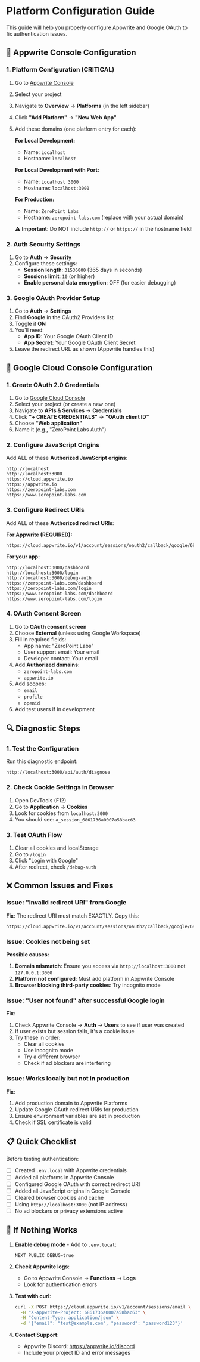# Platform Configuration Guide

This guide will help you properly configure Appwrite and Google OAuth to fix authentication issues.

## 🔧 Appwrite Console Configuration

### 1. Platform Configuration (CRITICAL)

1. Go to [Appwrite Console](https://cloud.appwrite.io)
2. Select your project
3. Navigate to **Overview** → **Platforms** (in the left sidebar)
4. Click **"Add Platform"** → **"New Web App"**
5. Add these domains (one platform entry for each):

   **For Local Development:**
   - Name: `Localhost`
   - Hostname: `localhost`
   
   **For Local Development with Port:**
   - Name: `Localhost 3000`
   - Hostname: `localhost:3000`

   **For Production:**
   - Name: `ZeroPoint Labs`
   - Hostname: `zeropoint-labs.com` (replace with your actual domain)

   ⚠️ **Important**: Do NOT include `http://` or `https://` in the hostname field!

### 2. Auth Security Settings

1. Go to **Auth** → **Security**
2. Configure these settings:
   - **Session length**: `31536000` (365 days in seconds)
   - **Sessions limit**: `10` (or higher)
   - **Enable personal data encryption**: OFF (for easier debugging)

### 3. Google OAuth Provider Setup

1. Go to **Auth** → **Settings**
2. Find **Google** in the OAuth2 Providers list
3. Toggle it **ON**
4. You'll need:
   - **App ID**: Your Google OAuth Client ID
   - **App Secret**: Your Google OAuth Client Secret
5. Leave the redirect URL as shown (Appwrite handles this)

## 🔧 Google Cloud Console Configuration

### 1. Create OAuth 2.0 Credentials

1. Go to [Google Cloud Console](https://console.cloud.google.com)
2. Select your project (or create a new one)
3. Navigate to **APIs & Services** → **Credentials**
4. Click **"+ CREATE CREDENTIALS"** → **"OAuth client ID"**
5. Choose **"Web application"**
6. Name it (e.g., "ZeroPoint Labs Auth")

### 2. Configure JavaScript Origins

Add ALL of these **Authorized JavaScript origins**:
```
http://localhost
http://localhost:3000
https://cloud.appwrite.io
https://appwrite.io
https://zeropoint-labs.com
https://www.zeropoint-labs.com
```

### 3. Configure Redirect URIs

Add ALL of these **Authorized redirect URIs**:

**For Appwrite (REQUIRED):**
```
https://cloud.appwrite.io/v1/account/sessions/oauth2/callback/google/6861736a0007a58bac63
```

**For your app:**
```
http://localhost:3000/dashboard
http://localhost:3000/login
http://localhost:3000/debug-auth
https://zeropoint-labs.com/dashboard
https://zeropoint-labs.com/login
https://www.zeropoint-labs.com/dashboard
https://www.zeropoint-labs.com/login
```

### 4. OAuth Consent Screen

1. Go to **OAuth consent screen**
2. Choose **External** (unless using Google Workspace)
3. Fill in required fields:
   - App name: "ZeroPoint Labs"
   - User support email: Your email
   - Developer contact: Your email
4. Add **Authorized domains**:
   - `zeropoint-labs.com`
   - `appwrite.io`
5. Add scopes:
   - `email`
   - `profile`
   - `openid`
6. Add test users if in development

## 🔍 Diagnostic Steps

### 1. Test the Configuration

Run this diagnostic endpoint:
```
http://localhost:3000/api/auth/diagnose
```

### 2. Check Cookie Settings in Browser

1. Open DevTools (F12)
2. Go to **Application** → **Cookies**
3. Look for cookies from `localhost:3000`
4. You should see: `a_session_6861736a0007a58bac63`

### 3. Test OAuth Flow

1. Clear all cookies and localStorage
2. Go to `/login`
3. Click "Login with Google"
4. After redirect, check `/debug-auth`

## ❌ Common Issues and Fixes

### Issue: "Invalid redirect URI" from Google

**Fix**: The redirect URI must match EXACTLY. Copy this:
```
https://cloud.appwrite.io/v1/account/sessions/oauth2/callback/google/6861736a0007a58bac63
```

### Issue: Cookies not being set

**Possible causes:**
1. **Domain mismatch**: Ensure you access via `http://localhost:3000` not `127.0.0.1:3000`
2. **Platform not configured**: Must add platform in Appwrite Console
3. **Browser blocking third-party cookies**: Try incognito mode

### Issue: "User not found" after successful Google login

**Fix**: 
1. Check Appwrite Console → **Auth** → **Users** to see if user was created
2. If user exists but session fails, it's a cookie issue
3. Try these in order:
   - Clear all cookies
   - Use incognito mode
   - Try a different browser
   - Check if ad blockers are interfering

### Issue: Works locally but not in production

**Fix**:
1. Add production domain to Appwrite Platforms
2. Update Google OAuth redirect URIs for production
3. Ensure environment variables are set in production
4. Check if SSL certificate is valid

## 📋 Quick Checklist

Before testing authentication:

- [ ] Created `.env.local` with Appwrite credentials
- [ ] Added all platforms in Appwrite Console
- [ ] Configured Google OAuth with correct redirect URI
- [ ] Added all JavaScript origins in Google Console
- [ ] Cleared browser cookies and cache
- [ ] Using `http://localhost:3000` (not IP address)
- [ ] No ad blockers or privacy extensions active

## 🚨 If Nothing Works

1. **Enable debug mode** - Add to `.env.local`:
   ```
   NEXT_PUBLIC_DEBUG=true
   ```

2. **Check Appwrite logs**:
   - Go to Appwrite Console → **Functions** → **Logs**
   - Look for authentication errors

3. **Test with curl**:
   ```bash
   curl -X POST https://cloud.appwrite.io/v1/account/sessions/email \
     -H "X-Appwrite-Project: 6861736a0007a58bac63" \
     -H "Content-Type: application/json" \
     -d '{"email": "test@example.com", "password": "password123"}'
   ```

4. **Contact Support**:
   - Appwrite Discord: https://appwrite.io/discord
   - Include your project ID and error messages 